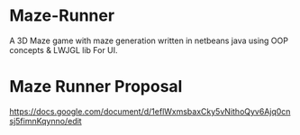 # Maze-Runner
A 3D Maze game with maze generation written in netbeans java using OOP concepts &amp; LWJGL lib For UI. 
# Maze Runner Proposal 
  https://docs.google.com/document/d/1eflWxmsbaxCky5vNithoQyv6Ajq0cnsj5fimnKqynno/edit

